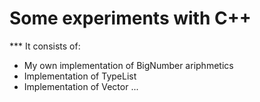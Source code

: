 # Some experiments with C++

*** It consists of:
 - My own implementation of BigNumber ariphmetics
 - Implementation of TypeList
 - Implementation of Vector
 ...

